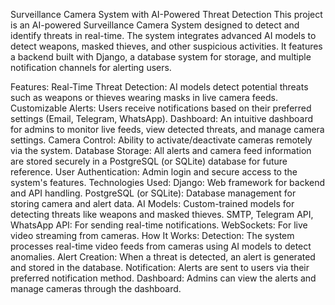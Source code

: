 Surveillance Camera System with AI-Powered Threat Detection
This project is an AI-powered Surveillance Camera System designed to detect and identify threats in real-time. The system integrates advanced AI models to detect weapons, masked thieves, and other suspicious activities. It features a backend built with Django, a database system for storage, and multiple notification channels for alerting users.

Features:
Real-Time Threat Detection: AI models detect potential threats such as weapons or thieves wearing masks in live camera feeds.
Customizable Alerts: Users receive notifications based on their preferred settings (Email, Telegram, WhatsApp).
Dashboard: An intuitive dashboard for admins to monitor live feeds, view detected threats, and manage camera settings.
Camera Control: Ability to activate/deactivate cameras remotely via the system.
Database Storage: All alerts and camera feed information are stored securely in a PostgreSQL (or SQLite) database for future reference.
User Authentication: Admin login and secure access to the system's features.
Technologies Used:
Django: Web framework for backend and API handling.
PostgreSQL (or SQLite): Database management for storing camera and alert data.
AI Models: Custom-trained models for detecting threats like weapons and masked thieves.
SMTP, Telegram API, WhatsApp API: For sending real-time notifications.
WebSockets: For live video streaming from cameras.
How It Works:
Detection: The system processes real-time video feeds from cameras using AI models to detect anomalies.
Alert Creation: When a threat is detected, an alert is generated and stored in the database.
Notification: Alerts are sent to users via their preferred notification method.
Dashboard: Admins can view the alerts and manage cameras through the dashboard.
